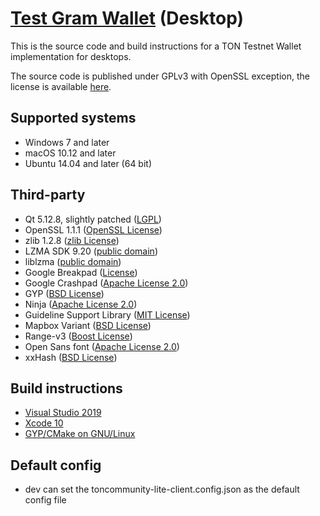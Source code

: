 # [Test Gram Wallet][gram_wallet] (Desktop)

This is the source code and build instructions for a TON Testnet Wallet implementation for desktops.

The source code is published under GPLv3 with OpenSSL exception, the license is available [here][license].

## Supported systems

* Windows 7 and later
* macOS 10.12 and later
* Ubuntu 14.04 and later (64 bit)

## Third-party

* Qt 5.12.8, slightly patched ([LGPL](http://doc.qt.io/qt-5/lgpl.html))
* OpenSSL 1.1.1 ([OpenSSL License](https://www.openssl.org/source/license.html))
* zlib 1.2.8 ([zlib License](http://www.zlib.net/zlib_license.html))
* LZMA SDK 9.20 ([public domain](http://www.7-zip.org/sdk.html))
* liblzma ([public domain](http://tukaani.org/xz/))
* Google Breakpad ([License](https://chromium.googlesource.com/breakpad/breakpad/+/master/LICENSE))
* Google Crashpad ([Apache License 2.0](https://chromium.googlesource.com/crashpad/crashpad/+/master/LICENSE))
* GYP ([BSD License](https://github.com/bnoordhuis/gyp/blob/master/LICENSE))
* Ninja ([Apache License 2.0](https://github.com/ninja-build/ninja/blob/master/COPYING))
* Guideline Support Library ([MIT License](https://github.com/Microsoft/GSL/blob/master/LICENSE))
* Mapbox Variant ([BSD License](https://github.com/mapbox/variant/blob/master/LICENSE))
* Range-v3 ([Boost License](https://github.com/ericniebler/range-v3/blob/master/LICENSE.txt))
* Open Sans font ([Apache License 2.0](http://www.apache.org/licenses/LICENSE-2.0.html))
* xxHash ([BSD License](https://github.com/Cyan4973/xxHash/blob/dev/LICENSE))

## Build instructions

* [Visual Studio 2019][msvc]
* [Xcode 10][xcode]
* [GYP/CMake on GNU/Linux][cmake]

## Default config
* dev can set the toncommunity-lite-client.config.json as the default config file

[//]: # (LINKS)
[gram_wallet]: https://wallet.ton.org
[license]: LICENSE
[msvc]: docs/building-msvc.md
[xcode]: docs/building-xcode.md
[cmake]: docs/building-cmake.md

